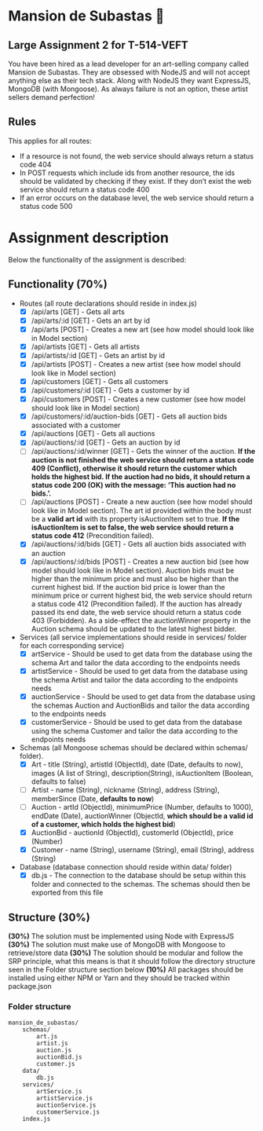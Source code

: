 # Mansion de Subastas :dancer:
## Large Assignment 2 for T-514-VEFT

You have been hired as a lead developer for an art-selling company called Mansion de Subastas.
They are obsessed with NodeJS and will not accept anything else as their tech stack. Along with
NodeJS they want ExpressJS, MongoDB (with Mongoose). As always failure is not an option,
these artist sellers demand perfection!

## Rules
This applies for all routes:

- If a resource is not found, the web service should always return a status code 404
- In POST requests which include ids from another resource, the ids should be validated by checking if they exist. 
  If they don’t exist the web service should return a status code 400
- If an error occurs on the database level, the web service should return a status code 500

# Assignment description
Below the functionality of the assignment is described:

## Functionality (70%)
- Routes (all route declarations should reside in index.js)
	- [x] /api/arts [GET] - Gets all arts
	- [x] /api/arts/:id [GET] - Gets an art by id
	- [x] /api/arts [POST] - Creates a new art (see how model should look like in Model section)
	- [x] /api/artists [GET] - Gets all artists
	- [x] /api/artists/:id [GET] - Gets an artist by id
	- [x] /api/artists [POST] - Creates a new artist (see how model should look like in Model section)
	- [x] /api/customers [GET] - Gets all customers
	- [x] /api/customers/:id [GET] - Gets a customer by id
	- [x] /api/customers [POST] - Creates a new customer (see how model should look like in Model section)
	- [x] /api/customers/:id/auction-bids [GET] - Gets all auction bids associated with a customer
	- [x] /api/auctions [GET] - Gets all auctions
	- [x] /api/auctions/:id [GET] - Gets an auction by id
	- [ ] /api/auctions/:id/winner [GET] - Gets the winner of the auction. **If the auction is not finished 
	  the web service should return a status code 409 (Conflict), otherwise it should return the customer 
	  which holds the highest bid. If the auction had no bids, it should return a status code 200 (OK) 
	  with the message: ‘This auction had no bids.’.**
	- [ ] /api/auctions [POST] - Create a new auction (see how model should look like in Model section). 
	  The art id provided within the body must be a **valid art id** with its property isAuctionItem set 
	  to true. **If the isAuctionItem is set to false, the web service should return a status code 
	  412** (Precondition failed).
	- [x] /api/auctions/:id/bids [GET] - Gets all auction bids associated with an auction
	- [x] /api/auctions/:id/bids [POST] - Creates a new auction bid (see how model should look like in 
	  Model section). Auction bids must be higher than the minimum price and must also be higher 
	  than the current highest bid. If the auction bid price is lower than the minimum price or 
	  current highest bid, the web service should return a status code 412 (Precondition failed). 
	  If the auction has already passed its end date, the web service should return a status 
	  code 403 (Forbidden). As a side-effect the auctionWinner property in the Auction schema 
	  should be updated to the latest highest bidder.

- Services (all service implementations should reside in services/ folder for each corresponding service)
	- [x] artService - Should be used to get data from the database using the schema Art and tailor the 
	  data according to the endpoints needs
	- [x] artistService - Should be used to get data from the database using the schema Artist and tailor 
	  the data according to the endpoints needs
	- [x] auctionService - Should be used to get data from the database using the schemas Auction and 
	  AuctionBids and tailor the data according to the endpoints needs
	- [x] customerService - Should be used to get data from the database using the schema Customer and 
	  tailor the data according to the endpoints needs

- Schemas (all Mongoose schemas should be declared within schemas/ folder).
	- [x] Art - title (String), artistId (ObjectId), date (Date, defaults to now), images (A list of String), 
	  description(String), isAuctionItem (Boolean, defaults to false)
	- [ ] Artist - name (String), nickname (String), address (String), memberSince (Date, **defaults to now**)
	- [ ] Auction - artId (ObjectId), minimumPrice (Number, defaults to 1000), endDate (Date), auctionWinner 
	  (ObjectId, **which should be a valid id of a customer, which holds the highest bid**)
	- [x] AuctionBid - auctionId (ObjectId), customerId (ObjectId), price (Number)
	- [x] Customer - name (String), username (String), email (String), address (String)

- Database (database connection should reside within data/ folder)
	- [x] db.js - The connection to the database should be setup within this folder and connected 
	  to the schemas. The schemas should then be exported from this file

## Structure (30%)
**(30%)** The solution must be implemented using Node with ExpressJS
**(30%)** The solution must make use of MongoDB with Mongoose to retrieve/store data
**(30%)** The solution should be modular and follow the SRP principle, what this means is that it should follow the directory structure seen in the Folder structure section below
**(10%)** All packages should be installed using either NPM or Yarn and they should be tracked within package.json

### Folder structure
	mansion_de_subastas/
		schemas/
			art.js
			artist.js
			auction.js
			auctionBid.js
			customer.js
		data/
			db.js
		services/
			artService.js
			artistService.js
			auctionService.js
			customerService.js
		index.js
